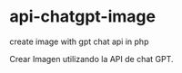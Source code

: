 # api-chatgpt-image
create image with gpt chat api in php

Crear Imagen utilizando la API de chat GPT.
